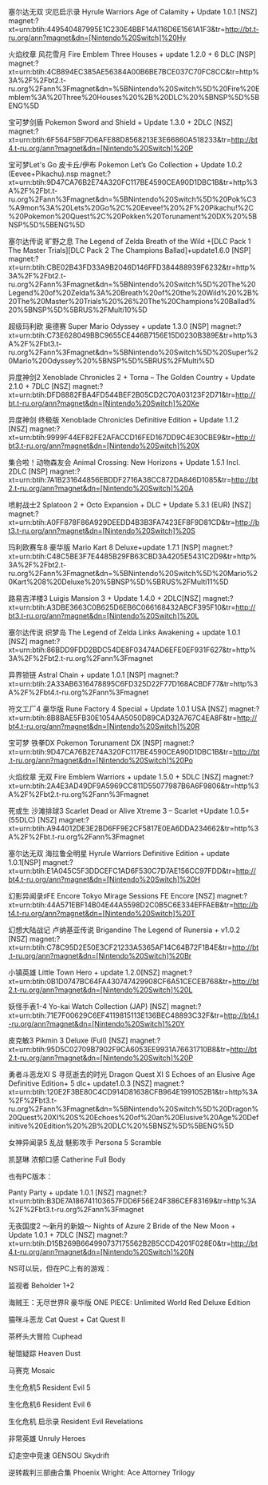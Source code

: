 塞尔达无双 灾厄启示录 Hyrule Warriors Age of Calamity + Update 1.0.1 [NSZ]
magnet:?xt=urn:btih:449540487995E1C230E4BBF14A116D6E1561A1F3&tr=http://bt.t-ru.org/ann?magnet&dn=[Nintendo%20Switch]%20Hy

火焰纹章 风花雪月 Fire Emblem Three Houses + update 1.2.0 + 6 DLC [NSP]
magnet:?xt=urn:btih:4CB894EC385AE56384A00B6BE7BCE037C70FC8CC&tr=http%3A%2F%2Fbt2.t-ru.org%2Fann%3Fmagnet&dn=%5BNintendo%20Switch%5D%20Fire%20Emblem%3A%20Three%20Houses%20%2B%20DLC%20%5BNSP%5D%5BENG%5D

宝可梦剑盾  Pokemon Sword and Shield + Update 1.3.0 + 2DLC [NSZ] 
magnet:?xt=urn:btih:6F564F5BF7D6AFE88D8568213E3E66860A518233&tr=http://bt4.t-ru.org/ann?magnet&dn=[Nintendo%20Switch]%20P

宝可梦Let's Go 皮卡丘/伊布 Pokemon Let’s Go Collection + Update 1.0.2 (Eevee+Pikachu).nsp
magnet:?xt=urn:btih:9D47CA76B2E74A320FC117BE4590CEA90D1DBC1B&tr=http%3A%2F%2Fbt.t-ru.org%2Fann%3Fmagnet&dn=%5BNintendo%20Switch%5D%20Pok%C3%A9mon%3A%20Lets%20Go%2C%20Eevee!%20%2F%20Pikachu!%2C%20Pokemon%20Quest%2C%20Pokken%20Torunament%20DX%20%5BNSP%5D%5BENG%5D

塞尔达传说 旷野之息 The Legend of Zelda Breath of the Wild +[DLC Pack 1 The Master Trials][DLC Pack 2 The Champions Ballad]+update1.6.0 [NSP]
magnet:?xt=urn:btih:CBE02B43FD33A9B2046D146FFD384488939F6232&tr=http%3A%2F%2Fbt2.t-ru.org%2Fann%3Fmagnet&dn=%5BNintendo%20Switch%5D%20The%20Legend%20of%20Zelda%3A%20Breath%20of%20the%20Wild%20%2B%20The%20Master%20Trials%20%26%20The%20Champions%20Ballad%20%5BNSP%5D%5BRUS%2FMulti10%5D

超级玛利欧 奥德赛 Super Mario Odyssey + update 1.3.0 [NSP]
magnet:?xt=urn:btih:C73E628049BBC9655CE446B7156E15D0230B389E&tr=http%3A%2F%2Fbt3.t-ru.org%2Fann%3Fmagnet&dn=%5BNintendo%20Switch%5D%20Super%20Mario%20Odyssey%20%5BNSP%5D%5BRUS%2FMulti%5D

异度神剑2 Xenoblade Chronicles 2 + Torna – The Golden Country + Update 2.1.0 + 7DLC [NSZ]
magnet:?xt=urn:btih:DFD8882FBA4FD544BEF2B05CD2C70A03123F2D71&tr=http://bt.t-ru.org/ann?magnet&dn=[Nintendo%20Switch]%20Xe

异度神剑 终极版 Xenoblade Chronicles Definitive Edition + Update 1.1.2 [NSZ]
magnet:?xt=urn:btih:9999F44EF82FE2AFACCD16FED167DD9C4E30CBE9&tr=http://bt3.t-ru.org/ann?magnet&dn=[Nintendo%20Switch]%20X

集合啦！动物森友会 Animal Crossing: New Horizons + Update 1.5.1 Incl. 2DLC [NSP] 
magnet:?xt=urn:btih:7A1B231644856EBDDF2716A38CC872DA846D1085&tr=http://bt2.t-ru.org/ann?magnet&dn=[Nintendo%20Switch]%20A

喷射战士2 Splatoon 2 + Octo Expansion + DLC + Update 5.3.1 (EUR) [NSZ]
magnet:?xt=urn:btih:A0FF878F86A929DEEDD4B3B3FA7423EF8F9D81CD&tr=http://bt3.t-ru.org/ann?magnet&dn=[Nintendo%20Switch]%20S

玛利欧赛车8 豪华版 Mario Kart 8 Deluxe+update 1.7.1 [NSP]
magnet:?xt=urn:btih:C48C5BE3F7E4485B29FB63CBD3A4205E5431C2D9&tr=http%3A%2F%2Fbt2.t-ru.org%2Fann%3Fmagnet&dn=%5BNintendo%20Switch%5D%20Mario%20Kart%208%20Deluxe%20%5BNSP%5D%5BRUS%2FMulti11%5D

路易吉洋楼3 Luigis Mansion 3 + Update 1.4.0 + 2DLC[NSZ]
magnet:?xt=urn:btih:A3DBE3663C0B625D6EB6C066168432ABCF395F10&tr=http://bt3.t-ru.org/ann?magnet&dn=[Nintendo%20Switch]%20L

塞尔达传说 织梦岛 The Legend of Zelda Links Awakening + update 1.0.1 [NSZ]
magnet:?xt=urn:btih:86BDD9FDD2BDC54DE8F03474AD6EFE0EF931F627&tr=http%3A%2F%2Fbt2.t-ru.org%2Fann%3Fmagnet

异界锁链 Astral Chain + update 1.0.1 [NSP]
magnet:?xt=urn:btih:2A33AB6316478895C6FD325D22F77D168ACBDF77&tr=http%3A%2F%2Fbt4.t-ru.org%2Fann%3Fmagnet

符文工厂4 豪华版 Rune Factory 4 Special + Update 1.0.1 USA [NSZ]
magnet:?xt=urn:btih:8B8BAE5FB30E1054AA5050D89CAD32A767C4EA8F&tr=http://bt4.t-ru.org/ann?magnet&dn=[Nintendo%20Switch]%20R

宝可梦 铁拳DX Pokemon Torunament DX [NSP]
magnet:?xt=urn:btih:9D47CA76B2E74A320FC117BE4590CEA90D1DBC1B&tr=http://bt.t-ru.org/ann?magnet&dn=[Nintendo%20Switch]%20Po

火焰纹章 无双 Fire Emblem Warriors + update 1.5.0 + 5DLC [NSZ]
magnet:?xt=urn:btih:2A4E3AD49DF9A5969CC811D55077987B6A6F9806&tr=http%3A%2F%2Fbt2.t-ru.org%2Fann%3Fmagnet

死或生 沙滩排球3 Scarlet Dead or Alive Xtreme 3 – Scarlet +Update 1.0.5+(55DLC) [NSZ]
magnet:?xt=urn:btih:A944012DE3E2BD6FF9E2CF5817E0EA6DDA234662&tr=http%3A%2F%2Fbt.t-ru.org%2Fann%3Fmagnet

塞尔达无双 海拉鲁全明星 Hyrule Warriors Definitive Edition + update 1.0.1[NSP] 
magnet:?xt=urn:btih:E1A045C5F3DDCEFC1AD6F530C7D7AE156CC97FDD&tr=http://bt4.t-ru.org/ann?magnet&dn=[Nintendo%20Switch]%20H

幻影异闻录♯FE Encore Tokyo Mirage Sessions FE Encore [NSZ]
magnet:?xt=urn:btih:44A571EBF14B04E44A5598D2C0B5C6E334EFFAEB&tr=http://bt4.t-ru.org/ann?magnet&dn=[Nintendo%20Switch]%20T

幻想大陆战记 卢纳基亚传说 Brigandine The Legend of Runersia + v1.0.2 [NSZ]
magnet:?xt=urn:btih:C78C95D2E50E3CF21233A5365AF14C64B72F1B4E&tr=http://bt.t-ru.org/ann?magnet&dn=[Nintendo%20Switch]%20Br

小镇英雄 Little Town Hero + update 1.2.0[NSZ]
magnet:?xt=urn:btih:0B1D0747BC64FA430747429908CF6A51CECEB768&tr=http://bt2.t-ru.org/ann?magnet&dn=[Nintendo%20Switch]%20L

妖怪手表1-4 Yo-kai Watch Collection (JAP) [NSZ]
magnet:?xt=urn:btih:71E7F00629C6EF4119815113E136BEC48893C32F&tr=http://bt4.t-ru.org/ann?magnet&dn=[Nintendo%20Switch]%20Y

皮克敏3 Pikmin 3 Deluxe (Full) [NSZ]
magnet:?xt=urn:btih:95D5C02709B7902F9CA6053EE9931A76631710B8&tr=http://bt2.t-ru.org/ann?magnet&dn=[Nintendo%20Switch]%20P

勇者斗恶龙XI S 寻觅逝去的时光 Dragon Quest XI S Echoes of an Elusive Age Definitive Edition+ 5 dlc+ update1.0.3 [NSZ]
magnet:?xt=urn:btih:120E2F3BE80C4CD914D81638CFB964E1991052B1&tr=http%3A%2F%2Fbt3.t-ru.org%2Fann%3Fmagnet&dn=%5BNintendo%20Switch%5D%20Dragon%20Quest%20XI%20S%20Echoes%20of%20an%20Elusive%20Age%20Definitive%20Edition%20%2B%20DLC%20%5BNSZ%5D%5BENG%5D

女神异闻录5 乱战 魅影攻手 Persona 5 Scramble

凯瑟琳 浓郁口感 Catherine Full Body




也有PC版本：

Panty Party + update 1.0.1 [NSZ]
magnet:?xt=urn:btih:B3DE7A186741103657FDD6F56E24F386CEF83169&tr=http%3A%2F%2Fbt3.t-ru.org%2Fann%3Fmagnet

无夜国度2 ～新月的新娘～ Nights of Azure 2 Bride of the New Moon + Update 1.0.1 + 7DLC [NSZ]
magnet:?xt=urn:btih:D15B269B664990737175562B2B5CCD4201F028E0&tr=http://bt4.t-ru.org/ann?magnet&dn=[Nintendo%20Switch]%20N





NS可以玩，但在PC上有的游戏：

监视者 Beholder 1+2

海贼王：无尽世界R 豪华版 ONE PIECE: Unlimited World Red Deluxe Edition

猫咪斗恶龙 Cat Quest + Cat Quest II

茶杯头大冒险 Cuphead

秘馆疑踪 Heaven Dust

马赛克 Mosaic

生化危机5 Resident Evil 5

生化危机6 Resident Evil 6

生化危机 启示录 Resident Evil Revelations

非常英雄 Unruly Heroes

幻走空中竞速 GENSOU Skydrift

逆转裁判三部曲合集 Phoenix Wright: Ace Attorney Trilogy
